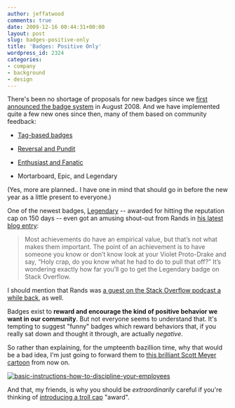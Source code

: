 ```yaml
---
author: jeffatwood
comments: true
date: 2009-12-16 00:44:31+00:00
layout: post
slug: badges-positive-only
title: 'Badges: Positive Only'
wordpress_id: 2324
categories:
- company
- background
- design
---
```



There's been no shortage of proposals for new badges since we [first announced the badge system](http://blog.stackoverflow.com/2008/07/stack-overflow-badge-feedbac/) in August 2008. And we have implemented quite a few new ones since then, many of them based on community feedback:







  * [Tag-based badges](http://blog.stackoverflow.com/2009/02/specialist-badge-implemented/)

  * [Reversal and Pundit](http://blog.stackoverflow.com/2009/07/reversal-and-pundit-badges/)

  * [Enthusiast and Fanatic](http://blog.stackoverflow.com/2009/06/enthusiast-and-fanatic-badges/)

  * Mortarboard, Epic, and Legendary




(Yes, more are planned.. I have one in mind that should go in before the new year as a little present to everyone.)



One of the newest badges, [Legendary](http://stackoverflow.com/badges/146/legendary) -- awarded for hitting the reputation cap on 150 days -- even got an amusing shout-out from Rands in [his latest blog entry](http://www.randsinrepose.com/archives/2009/12/13/gaming_the_system.html):





<blockquote>
Most achievements do have an empirical value, but that’s not what makes them important. The point of an achievement is to have someone you know or don’t know look at your Violet Proto-Drake and say, “Holy crap, do you know what he had to do to pull that off?” It’s wondering exactly how far you’ll go to get the Legendary badge on Stack Overflow.
</blockquote>





I should mention that Rands was [a guest on the Stack Overflow podcast a while back](http://blog.stackoverflow.com/2009/02/podcast-40/), as well.



Badges exist to **reward and encourage the kind of positive behavior we want in our community**. But not everyone seems to understand that. It's tempting to suggest "funny" badges which reward behaviors that, if you really sat down and thought it through, are actually _negative_.



So rather than explaining, for the umpteenth bazillion time, why that would be a bad idea, I'm just going to forward them to [this brilliant Scott Meyer cartoon](http://basicinstructions.net/basic-instructions/2009/12/13/how-to-discipline-your-employees.html) from now on.



[![basic-instructions-how-to-discipline-your-employees](http://blog.stackoverflow.com/wp-content/uploads/basic-instructions-how-to-discipline-your-employees.png)](http://basicinstructions.net/basic-instructions/2009/12/13/how-to-discipline-your-employees.html)



And that, my friends, is why you should be _extraordinarily_ careful if you're thinking of [introducing a troll cap](http://37signals.com/svn/archives2/introducing_the_troll_cap.php) "award".

